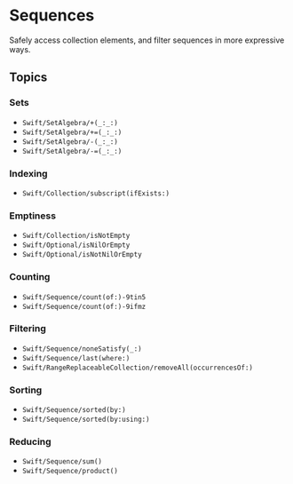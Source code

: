 # Sequences

Safely access collection elements, and filter sequences in more expressive ways.

## Topics

### Sets

 - ``Swift/SetAlgebra/+(_:_:)``
 - ``Swift/SetAlgebra/+=(_:_:)``
 - ``Swift/SetAlgebra/-(_:_:)``
 - ``Swift/SetAlgebra/-=(_:_:)``

### Indexing

 - ``Swift/Collection/subscript(ifExists:)``

### Emptiness

 - ``Swift/Collection/isNotEmpty``
 - ``Swift/Optional/isNilOrEmpty``
 - ``Swift/Optional/isNotNilOrEmpty``

### Counting

 - ``Swift/Sequence/count(of:)-9tin5``
 - ``Swift/Sequence/count(of:)-9ifmz``

### Filtering

 - ``Swift/Sequence/noneSatisfy(_:)``
 - ``Swift/Sequence/last(where:)``
 - ``Swift/RangeReplaceableCollection/removeAll(occurrencesOf:)``

### Sorting

 - ``Swift/Sequence/sorted(by:)``
 - ``Swift/Sequence/sorted(by:using:)``

### Reducing

 - ``Swift/Sequence/sum()``
 - ``Swift/Sequence/product()``
